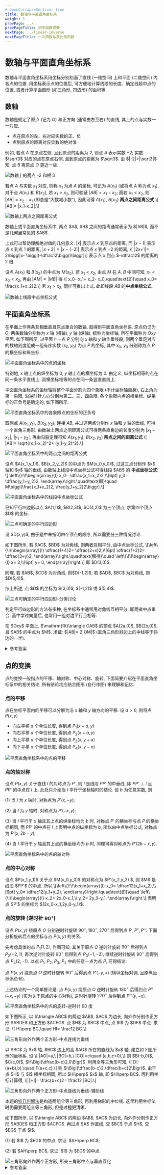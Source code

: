 ```yaml
---
# bookCollapseSection: true
title: 数轴与平面直角坐标系
weight: 1
prevPage: ../
prevPageTitle: 初中函数提要
nextPage: ../linear-inverse
nextPageTitle: 一次函数与反比例函数
---
```


# 数轴与平面直角坐标系

数轴与平面直角坐标系用坐标分别刻画了直线 (一维空间) 上和平面 (二维空间) 内各点的位置. 用坐标表示点的位置后, 可方便地计算线段的长度、确定线段中点的位置, 或者计算平面图形 (如三角形, 四边形) 的面积等.

## 数轴

数轴是规定了原点 (记为 $O$) 和正方向 (通常由左至右) 的直线, 其上的点与实数一一对应,

- 点在原点的左、右对应实数的正、负
- 点到原点的距离对应实数的绝对值

例如, 若点 $A$ 在原点左侧, 且到原点的距离为 $2$, 则点 $A$ 表示实数 $-2$; 实数 $\sqrt3$ 对应的点在原点右侧, 且到原点的距离为 $\sqrt3$. 由 $|-2|>|\sqrt3|$ 知, 点 $B$ 离原点 $O$ 更近一些.

![数轴上的两点 -2 和根 3](/figs/2022/2022-08/2022-0813-1840.svg)

若点 $A$ 与实数 $x_1$ 对应, 则称 $x_1$ 为点 $A$ 的坐标, 可记为 $A(x_1)$ (或将点 $A$ 称为点 $x_1$). 对于点 $A(x_1)$ 和 $B(x_2)$, 若 $x_1> x_2$, 则可验证 $|AB|= x_1-x_2$; 而若 $x_1< x_2$, 则 $|AB|= x_2-x_1$ (即总是“大数减小数”), 因此可得 $A(x_1)$, $B(x_2)$ **两点之间距离公式** \\[
    |AB|= |x_1-x_2|.\\]

![数轴上两点之间距离公式](/figs/2022/2022-08/2022-0813-1850.svg)

<myremark>
    <p>数轴上或平面直角坐标系中, 两点 $A$, $B$ 之间的距离通常表示为 $|AB|$, 而不是几何里常见的 $AB$.</p>
</myremark>

上式可以帮助理解绝对值的几何意义: $|x|$ 表示点 $x$ 到原点的距离, 而 $|x-1|$ 表示点 $x$ 到点 $1$ 的距离, $|x+2|= |x-(-2)|$ 表示点 $x$ 到点 $-2$ 的距离, \\[
    |2x+1|= 2\biggl|x- \biggl(-\dfrac12\biggr)\biggr|\\]
表示点 $x$ 到点 $-\dfrac12$ 的距离的 $2$ 倍.

设点 $A(x_1)$ 和 $B(x_2)$ 的中点为 $M(x_0)$. 若 $x_1< x_2$, 由点 $M$ 在 $A$, $B$ 中间可知, $x_1< x_0< x_2$, 再由 $|AM|= |MB|$ 得 \\[
    x_0- x_1= x_2- x_0,\quad\text{即}\quad
    x_0= \frac{x_1+x_2}2.\\]
若 $x_1> x_2$, 同样可推出上式. 此即线段 $AB$ 的**中点坐标公式**.

![数轴上线段中点坐标公式](/figs/2022/2022-08/2022-0813-1900.svg)

## 平面直角坐标系

在平面上作两条互相垂直且原点重合的数轴, 就得到平面直角坐标系. 原点仍记为 $O$, 两条数轴分别称为 $x$ 轴 (横轴), $y$ 轴 (纵轴), 统称为坐标轴, 所在平面称为 $Oxy$ 平面. 如下图所示, 过平面上一点 $P$ 分别向 $x$ 轴和 $y$ 轴作垂线段, 则两个垂足对应的数轴刻度组成一组有序实数 $(x_0, y_0)$ 为点 $P$ 的坐标, 其中 $x_0$, $y_0$ 分别称为点 $P$ 的横坐标和纵坐标.

![平面直角坐标系中的点的坐标](/figs/2022/2022-08/2022-0813-1940.svg)

特别地, $x$ 轴上点的纵坐标为 $0$, $y$ 轴上点的横坐标为 $0$. 由定义, 纵坐标相等的点在同一条水平直线上, 而横坐标相等的点在同一条竖直直线上.

平面直角坐标系的坐标轴将整个平面分割为四个象限 (不计坐标轴自身), 右上角为第一象限, 沿逆时针方向分别为第二、三、四象限. 各个象限内点的横坐标、纵坐标的正负号是确定的, 如下图所示.

![平面直角坐标系中的各象限点的坐标的正负号](/figs/2022/2022-08/2022-0814-1140.svg)

取两点 $A(x_1,y_1)$, $B(x_2,y_2)$, 连接 $AB$, 并过这两点分别作 $x$ 轴和 $y$ 轴的垂线, 可得一个直角三角形. 由数轴上两点之间距离公式可得两条直角边的长度分别为 $|x_1-x_2|$, $|y_1-y_2|$, 再由勾股定理可知 $A(x_1,y_1)$, $B(x_2,y_2)$ **两点之间的距离公式** \\[
    |AB|= \sqrt{(x_1-x_2)^2+ (y_1-y_2)^2}.\\]

![平面直角坐标系中的两点之间的距离公式](/figs/2022/2022-08/2022-0813-1950.svg)

<p>设点 $A(x_1,y_1)$, $B(x_2,y_2)$ 的中点为 $M(x_0,y_0)$, 过这三点分别作 $x$ 轴和 $y$ 轴的垂线, 由数轴上线段中点坐标公式可得线段 $AB$ 的 <strong>中点坐标公式</strong>: \[
    \left\{\!\!\begin{array}{l}
        x_0= \dfrac{x_1+x_2}2,\\[6pt]
        y_0= \dfrac{y_1+y_2}2,
    \end{array}\right.\quad\text{即}\quad
    M\biggl(\frac{x_1+x_2}2, \frac{y_1+y_2}2\biggr).\]</p>

![平面直角坐标系中的线段中点坐标公式](/figs/2022/2022-08/2022-0813-2000.svg)

<myexample>
    <p>已知平行四边形以点 $A(1,1)$, $B(2,3)$, $C(4,2)$ 为三个顶点, 求第四个顶点 $D$ 的坐标.</p>
    <img alt="三点可确定的平行四边形" src="/figs/2022/2022-08/2022-0814-1110.svg"></img>
</myexample>

<mysolution>
    <p>设 $D(x,y)$, 由于题中未指明四个顶点的顺序, 所以需要分三种情况讨论.</p>
    <p>如下图所示, 若 $AC$, $BD$ 为对角线, 则两者互相平分, 由中点坐标公式, \[\left\{\!\!\begin{array}{l}
        \dfrac{1+4}2= \dfrac{2+x}2,\\[6pt]
        \dfrac{1+2}2= \dfrac{3+y}2,
    \end{array}\right.\quad\text{解得}\quad \left\{\!\!\begin{array}{l}
        x= 3,\\[6pt]
        y= 0,
    \end{array}\right.\]
    即 $D(3,0)$.</p>
    <p>同理, 若 $AB$, $CD$ 为对角线, 则$D(-1,2)$; 若 $AD$, $BC$ 为对角线, 则 $D(5,4)$.</p>
    <p>综上所述, 点 $D$ 的坐标为 $(3,0)$, $(-1,2)$ 或 $(5,4)$.</p>
    <img alt="三点可确定的平行四边形-分类讨论" src="/figs/2022/2022-08/2022-0814-1120.svg"></img>
</mysolution>

<myremark>
    <p>判定平行四边形的方法有多种, 在坐标系中通常用对角线互相平分, 即两者中点重合. 高中学过向量后, 也常用一组对边平行且相等.</p>
</myremark>

<myexercise>
    <p>在 $Oxy$ 平面上, $\mathrm{Rt}\triangle OAB$ 的顶点 $A(2a,0)$, $B(2b,0)$, 且 $AB$ 的中点为 $M$. 求证: $|AB|= 2|OM|$ (直角三角形斜边上的中线等于斜边的一半).</p>
</myexercise>

<details><summary>参考答案</summary>
    <p>利用中点坐标公式和两点之间距离公式直接计算 (从此题可以看出坐标法的优势).</p>
</details>

## 点的变换

点的变换一般指点的平移、轴对称、中心对称、旋转, 下面简要介绍在平面直角坐标系中的相关结论, 所有结论均应结合图形 (自行作图) 来理解和记忆.

### 点的平移

点在坐标平面内的平移可以分解为沿 $x$ 轴和 $y$ 轴方向的平移. 设 $a>0$, 则将点 $P(x,y)$

- 向左平移 $a$ 个单位长度, 得到点 $P_1(x-a,y)$
- 向右平移 $a$ 个单位长度, 得到点 $P_2(x+a,y)$
- 向上平移 $a$ 个单位长度, 得到点 $P_3(x,y+a)$
- 向下平移 $a$ 个单位长度, 得到点 $P_4(x,y-a)$

![平面直角坐标系中的点的平移](/figs/2022/2022-08/2022-0813-2010.svg)

### 点的轴对称

设点 $P(x,y)$ 关于直线 $l$ 的对称点为 $P'$, 则 $l$ 是线段 $PP'$ 的中垂线, 即 $PP'\perp l$ 且 $PP'$ 的中点在 $l$ 上. 此处只介绍当 $l$ 平行于坐标轴时的结论. 设 $b$ 为任意实数, 则

(1) 当 $l$ 为 $x$ 轴时, 对称点为 $P'(x,-y)$;

(2) 当 $l$ 为 $y$ 轴时, 对称点为 $P'(-x,y)$;

(3) 当 $l$ 平行于 $x$ 轴且其上点的纵坐标均为 $b$ 时, 对称点 $P'$ 的横坐标与点 $P$ 的横坐标相同, 而 $PP'$ 的中点在 $l$ 上表明中点的纵坐标为 $b$, 所以由中点坐标公式, 对称点为 $P'(x,2b-y)$;

(4) 当 $l$ 平行于 $y$ 轴且其上点的横坐标均为 $b$ 时, 同理可得对称点为 $P'(2b-x,y)$.

![平面直角坐标系中的点的轴对称](/figs/2022/2022-08/2022-0813-2030.svg)

### 点的中心对称

<p>设点 $P(x_1,y_1)$ 关于点 $M(x_0,y_0)$ 的对称点为 $P'(x_2,y_2) $, 则 $M$ 是线段 $PP'$ 的中点, 所以 \[\left\{\!\!\begin{array}{l}
    x_0= \dfrac12(x_1+x_2),\\[6pt]
    y_0= \dfrac12(y_1+y_2),
    \end{array}\right.\quad\text{即}\quad
    \left\{\!\!\begin{array}{l}
    x_2= 2x_0-x_1,\\
    y_2= 2y_0-y_1,
    \end{array}\right.\] 表明点 $P'$ 的坐标为 $(2x_0-x_1,2y_0-y_1)$.</p>

### 点的旋转 (逆时针 $90^\circ$)

设点 $P(x,y)$ 绕原点 $O$ 分别逆时针旋转 $90^\circ,180^\circ,270^\circ$ 后得到点 $P',P'',P'''$. 下面分析旋转后点的坐标与点 $P(x,y)$ 的关系.

先考虑具体的点 $P_1(1,2)$, 作图可知, 其关于原点 $O$ 逆时针旋转 $90^\circ$ 后得到点 $P_2(-2,1)$, 再次逆时针旋转 $90^\circ$ 后得到点 $P_3(-1,-2)$, 继续逆时针旋转 $90^\circ$ 后得到点 $P_4(2,-1)$. 以点 $P_1$, $P_2$, $P_3$, $P_4$ 中的任意一点为点 $P$, 可得结论: 

点 $P(x,y)$ 绕原点 $O$ 逆时针旋转 $90^\circ$ 后得到点 $P'(-y,x)$ (横纵坐标对调, 且原纵坐标添负号).

上述结论的一个简单推论是: 点 $P(x,y)$ 绕原点 $O$ 逆时针旋转 $180^\circ$ 后得到点 $P''(-x,-y)$ (实为关于原点的中心对称), 逆时针旋转 $270^\circ$ 后得到点 $P'''(y,-x)$.

![平面直角坐标系中的点的旋转-逆时针 90 度](/figs/2022/2022-08/2022-0813-2040.svg)

<!-- ### 点的缩放

点 $P$ 关于点 $M$ 缩放后得到点 $P'$ 是指, $P$ 和 $P'$ 均在射线 $MP$ 上, 并用 $\dfrac{MP'}{MP}$ 的值 (设为 $k$) 表示“缩”(对应 $0<k<1$), “放”(对应 $k>1$). 此处 -->

<myexample>
    <p>如下图所示, 以 $\triangle ABC$ 的两边 $AB$, $AC$ 为边长, 向外作分别作正方形 $ABDE$ 和正方形 $ACFG$. 点 $H$ 为 $BC$ 中点, 点 $I$ 为 $DF$ 中点. 求证: \[
        HI\perp BC,\quad HI= \frac12 BC.\]</p>
    <img alt="三角形向外作两个正方形-中点连线为垂线" src="/figs/2022/2022-08/2022-0812-2030.svg"></img>
</myexample>

<myproof>
    <p>以 $BC$ 为 $x$ 轴, $BC$ 边上的高 $AO$ 所在的直线为 $y$ 轴, 建立如下图所示的坐标系. 设 \[
        |AO|=a,\ |BO|=b,\ |CO|=c\quad (a,b,c>0),\]
    则 $B(-b,0)$, $C(c,0)$, $H\Bigl(\dfrac{b-c}2,0\Bigr)$. 利用全等三角形可知, \[
        D(-(a+b),b),\quad F(a+c,c),\]
    则 $I\Bigl(\dfrac{b-c}2,\dfrac{b+c}2\Bigr)$. 由于点 $H$ 与 $I$ 横坐标相同, 所以 $HI\perp$ $x$ 轴, 即 $HI\perp BC$. 再利用坐标计算得, \[
        |HI|= \frac{b+c}2= \frac12 |BC|.\]</p>
    <img alt="三角形向外作两个正方形-中点连线为垂线-辅助线" src="/figs/2022/2022-08/2022-0814-1220.svg"></img>
</myproof>

<myremark>
    <p>本题的<a href="../../ms-geometry/quadrilateral/#三角形向外作两个正方形-中点连线为垂线">纯几何解法</a>是构造两组全等三角形, 再利用梯形的中位线. 这里利用坐标法时仍需要两组全等三角形, 但是过程更清晰.</p>
</myremark>

<myexercise>
    <p>如下图所示, 以 $\triangle ABC$ 的两边 $AB$, $AC$ 为边长, 向外作分别作正方形 $ABDE$ 和正方形 $ACFG$. 再过点 $A$ 作直线, 交 $BC$ 于点 $H$, 交 $EG$ 于点 $I$.</p>
    <p>(1) 若 $I$ 为 $EG$ 的中点, 求证: $AH\perp BC$;</p>
    <p>(2) 若 $AH\perp BC$, 求证: $I$ 为 $EG$ 的中点.</p>
    <img alt="三角形向外作两个正方形, 所夹三角形中点与垂直互化" src="/figs/2022/2022-08/2022-0814-1240.svg"></img>
</myexercise>

<details><summary>参考答案</summary>
    <p>参考上例建系.</p>
</details>
